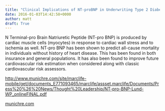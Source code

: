 ```yaml
---
title: "Clinical Implications of NT-proBNP in Underwriting Type 2 Diabetics"
date: 2016-01-03T14:42:58+0000
author: matt
draft: True
---
```

N Terminal-pro Brain Natriuretic Peptide (NT-pro BNP) is produced by cardiac muscle cells (myocytes) in response to cardiac wall stress and to ischemia as well. NT-pro BNP has been shown to predict all-cause mortality in individuals without history of heart disease. This has been found in both insurance and general populations. It has also been found to improve future cardiovascular risk estimation when considered along with classic cardiovascular risk assessors.

http://www.munichre.com/site/marclife-mobile/get/documents_E771093465/marclife/assset.marclife/Documents/Press%20%26%20News/Thought%20Leadership/NT-pro-BNP-Lund-WP_onlineFINAL.pdf

[ munichre.com ]( http://www.munichre.com/site/marclife-mobile/get/documents_E771093465/marclife/assset.marclife/Documents/Press%20%26%20News/Thought%20Leadership/NT-pro-BNP-Lund-WP_onlineFINAL.pdf )
